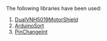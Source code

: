 The following libraries have been used:
1. [DualVNH5019MotorShield](https://github.com/pololu/dual-vnh5019-motor-shield)
2. [ArduinoSort](https://github.com/emilv/ArduinoSort)
3. [PinChangeInt](https://github.com/GreyGnome/PinChangeInt)